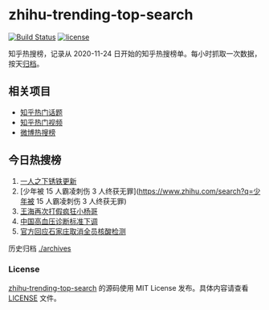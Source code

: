# zhihu-trending-top-search

[![Build Status](https://github.com/justjavac/zhihu-trending-top-search/workflows/ci/badge.svg?branch=main)](https://github.com/justjavac/zhihu-trending-top-search/actions)
[![license](https://img.shields.io/github/license/justjavac/zhihu-trending-top-search)](https://github.com/justjavac/zhihu-trending-top-search/blob/main/LICENSE)

知乎热搜榜，记录从 2020-11-24 日开始的知乎热搜榜单。每小时抓取一次数据，按天[归档](./archives)。

## 相关项目

- [知乎热门话题](https://github.com/justjavac/zhihu-trending-hot-questions)
- [知乎热门视频](https://github.com/justjavac/zhihu-trending-hot-video)
- [微博热搜榜](https://github.com/justjavac/weibo-trending-hot-search)

## 今日热搜榜

<!-- BEGIN -->
<!-- 最后更新时间 Tue Nov 15 2022 09:18:07 GMT+0800 (China Standard Time) -->

1. [一人之下锈铁更新](https://www.zhihu.com/search?q=一人之下锈铁更新)
1. [少年被 15 人霸凌刺伤 3 人终获无罪](https://www.zhihu.com/search?q=少年被 15 人霸凌刺伤 3 人终获无罪)
1. [王海再次打假疯狂小杨哥](https://www.zhihu.com/search?q=王海再次打假疯狂小杨哥)
1. [中国高血压诊断标准下调](https://www.zhihu.com/search?q=中国高血压诊断标准下调)
1. [官方回应石家庄取消全员核酸检测](https://www.zhihu.com/search?q=官方回应石家庄取消全员核酸检测)

<!-- END -->

历史归档 [./archives](./archives)

### License

[zhihu-trending-top-search](https://github.com/justjavac/zhihu-trending-top-search)
的源码使用 MIT License 发布。具体内容请查看 [LICENSE](./LICENSE) 文件。
